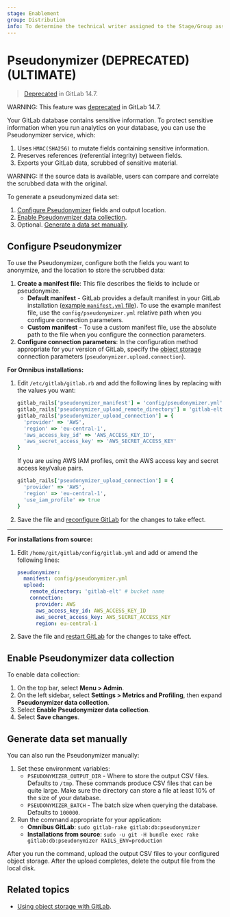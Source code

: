 ```yaml
---
stage: Enablement
group: Distribution
info: To determine the technical writer assigned to the Stage/Group associated with this page, see https://about.gitlab.com/handbook/engineering/ux/technical-writing/#assignments
---
```


# Pseudonymizer (DEPRECATED) **(ULTIMATE)**

> [Deprecated](https://gitlab.com/gitlab-org/gitlab/-/issues/219952) in GitLab 14.7.

WARNING:
This feature was [deprecated](https://gitlab.com/gitlab-org/gitlab/-/issues/219952) in GitLab 14.7.

Your GitLab database contains sensitive information. To protect sensitive information
when you run analytics on your database, you can use the Pseudonymizer service, which:

1. Uses `HMAC(SHA256)` to mutate fields containing sensitive information.
1. Preserves references (referential integrity) between fields.
1. Exports your GitLab data, scrubbed of sensitive material.

WARNING:
If the source data is available, users can compare and correlate the scrubbed data
with the original.

To generate a pseudonymized data set:

1. [Configure Pseudonymizer](#configure-pseudonymizer) fields and output location.
1. [Enable Pseudonymizer data collection](#enable-pseudonymizer-data-collection).
1. Optional. [Generate a data set manually](#generate-data-set-manually).

## Configure Pseudonymizer

To use the Pseudonymizer, configure both the fields you want to anonymize, and the location to
store the scrubbed data:

1. **Create a manifest file**: This file describes the fields to include or pseudonymize.
   - **Default manifest** - GitLab provides a default manifest in your GitLab installation
     ([example `manifest.yml` file](https://gitlab.com/gitlab-org/gitlab/-/blob/master/config/pseudonymizer.yml)).
     To use the example manifest file, use the `config/pseudonymizer.yml` relative path
     when you configure connection parameters.
   - **Custom manifest** - To use a custom manifest file, use the absolute path to
   the file when you configure the connection parameters.
1. **Configure connection parameters**: In the configuration method appropriate for
   your version of GitLab, specify the [object storage](object_storage.md)
   connection parameters (`pseudonymizer.upload.connection`).

**For Omnibus installations:**

1. Edit `/etc/gitlab/gitlab.rb` and add the following lines by replacing with
   the values you want:

   ```ruby
   gitlab_rails['pseudonymizer_manifest'] = 'config/pseudonymizer.yml'
   gitlab_rails['pseudonymizer_upload_remote_directory'] = 'gitlab-elt' # bucket name
   gitlab_rails['pseudonymizer_upload_connection'] = {
     'provider' => 'AWS',
     'region' => 'eu-central-1',
     'aws_access_key_id' => 'AWS_ACCESS_KEY_ID',
     'aws_secret_access_key' => 'AWS_SECRET_ACCESS_KEY'
   }
   ```

   If you are using AWS IAM profiles, omit the AWS access key and secret access key/value pairs.

   ```ruby
   gitlab_rails['pseudonymizer_upload_connection'] = {
     'provider' => 'AWS',
     'region' => 'eu-central-1',
     'use_iam_profile' => true
   }
   ```

1. Save the file and [reconfigure GitLab](restart_gitlab.md#omnibus-gitlab-reconfigure)
   for the changes to take effect.

---

**For installations from source:**

1. Edit `/home/git/gitlab/config/gitlab.yml` and add or amend the following
   lines:

   ```yaml
   pseudonymizer:
     manifest: config/pseudonymizer.yml
     upload:
       remote_directory: 'gitlab-elt' # bucket name
       connection:
         provider: AWS
         aws_access_key_id: AWS_ACCESS_KEY_ID
         aws_secret_access_key: AWS_SECRET_ACCESS_KEY
         region: eu-central-1
   ```

1. Save the file and [restart GitLab](restart_gitlab.md#installations-from-source)
   for the changes to take effect.

## Enable Pseudonymizer data collection

To enable data collection:

1. On the top bar, select **Menu > Admin**.
1. On the left sidebar, select **Settings > Metrics and Profiling**, then expand
   **Pseudonymizer data collection**.
1. Select **Enable Pseudonymizer data collection**.
1. Select **Save changes**.

## Generate data set manually

You can also run the Pseudonymizer manually:

1. Set these environment variables:
   - `PSEUDONYMIZER_OUTPUT_DIR` - Where to store the output CSV files. Defaults to `/tmp`.
     These commands produce CSV files that can be quite large. Make sure the directory
     can store a file at least 10% of the size of your database.
   - `PSEUDONYMIZER_BATCH` - The batch size when querying the database. Defaults to `100000`.
1. Run the command appropriate for your application:
   - **Omnibus GitLab**:
     `sudo gitlab-rake gitlab:db:pseudonymizer`
   - **Installations from source**:
     `sudo -u git -H bundle exec rake gitlab:db:pseudonymizer RAILS_ENV=production`

After you run the command, upload the output CSV files to your configured object
storage. After the upload completes, delete the output file from the local disk.

## Related topics

- [Using object storage with GitLab](object_storage.md).
